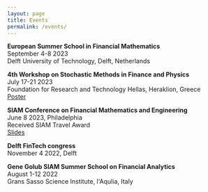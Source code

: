 ```yaml
---
layout: page
title: Events
permalink: /events/
---
```


**European Summer School in Financial Mathematics**\
September 4-8 2023 \
Delft University of Technology, Delft, Netherlands

**4th Workshop on Stochastic Methods in Finance and Physics** \
July 17-21 2023 \
Foundation for Research and Technology Hellas, Heraklion, Greece \
[Poster](SMFP23_Poster.pdf)

**SIAM Conference on Financial Mathematics and Engineering** \
June 8 2023, Philadelphia \
Received SIAM Travel Award \
[Slides](SIAM_presentation.pdf)

**Delft FinTech congress** \
November 4 2022, Delft

**Gene Golub SIAM Summer School on Financial Analytics** \
August 1-12 2022 \
Grans Sasso Science Institute, l'Aqulia, Italy
